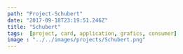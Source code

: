 ```yaml
---
path: "Project-Schubert"
date: "2017-09-18T23:19:51.246Z"
title: "Schubert"
tags:  [project, card, application, grafics, consumer]
image : "../../images/projects/Schubert.png"
---
```

